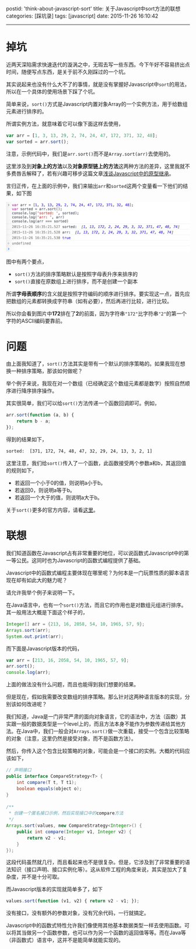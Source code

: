postid: 'think-about-javascript-sort'
title: 关于Javascript中sort方法的联想
categories: [踩坑录]
tags: [javascript]
date: 2015-11-26 16:10:42

---

# 掉坑

近两天深陷需求快速迭代的漩涡之中，无瑕去写一些东西。今下午好不容易挤出点时间，随便写点东西，是关于前不久刚踩过的一个坑。

其实说起来也没有什么大不了的事情，就是没有掌握好Javascript中`sort`的用法，所以在一个具体的使用场景下踩了个坑。

简单来说，`sort()`方式是Javascript内置对象Array的一个实例方法，用于给数组元素进行排序的。

所谓实例方法，就意味着它可以像下面这样去使用，

```javascript
var arr = [1, 3, 13, 29, 2, 74, 24, 47, 172, 371, 32, 48];
var sorted = arr.sort();
```

注意，示例代码中，我们是`arr.sort()`而不是`Array.sort(arr)`去使用的。

这里涉及到**对象上的方法**以及**对象原型链上的方法**这两种方法的差异，这里我就不多费唇舌解释了，若有兴趣可移步这篇文章[浅谈Javascript中的原型继承](http://gejiawen.github.io/2014/10/16/prototype-inherit-in-javascript/)。

言归正传，在上面的示例中，我们来输出`arr`和`sorted`这两个变量看一下他们的结果，如下图

![](/res/think-about-javascript-sort/001.png)

图中有两个要点，

- `sort()`方法的排序策略默认是按照字母表升序来排序的
- `sort()`直接在原数组上进行排序，而不是创建一个副本


所谓**字母表顺序**的含义就是按照字符编码的顺序进行排序。要实现这一点，首先应把数组的元素都转换成字符串（如有必要），然后再进行比较，进行比较。

所以你会看到图片中**172**排在了**2**的前面，因为字符串`"172"`比字符串`"2"`的第一个字符的ASCII编码要靠前。

# 问题

由上面我知道了，`sort()`方法其实是带有一个默认的排序策略的。如果我现在想换一种排序策略，那该如何做呢？

举个例子来说，我现在对一个数组（已经确定这个数组元素都是数字）按照自然顺序进行降序排序操作。

其实很简单，我们可以给`sort()`方法传递一个函数回调即可。例如，

```javascript
arr.sort(function (a, b) {
    return b - a;
});
```

得到的结果如下，

```bash
sorted:  [371, 172, 74, 48, 47, 32, 29, 24, 13, 3, 2, 1]
```

这里注意，我们给`sort()`传入了一个函数，此函数接受两个参数a和b，其返回值的规则如下，

- 若返回一个小于0的值，则说明a小于b。
- 若返回0，则说明a等于b。
- 若返回一个大于的值，则说明a大于b。


关于`sort()`更多的官方内容，请看[这里](https://developer.mozilla.org/en-US/docs/Web/JavaScript/Reference/Global_Objects/Array/sort)。

# 联想

我们知道函数在Javascript占有非常重要的地位，可以说函数式Javascript中的第一等公民。这同时也为Javascript的函数式编程提供了基础。

Javascript中的函数式编程主要体现在哪里呢？为何本是一门玩票性质的脚本语言现在却有如此大的魅力呢？

请允许我举个例子来说明一下。

在Java语言中，也有一个`sort()`方法，而且它的作用也是对数组元组进行排序。其一般用法大概是下面这个样子的，

```java
Integer[] arr = {213, 16, 2058, 54, 10, 1965, 57, 9};
Arrays.sort(arr);
System.out.print(arr);
```

而下面是Javascript版本的代码，

```javascript
var arr = [213, 16, 2058, 54, 10, 1965, 57, 9];
arr.sort();
console.log(arr);
```

上面的做法没有什么问题，而且也能得到我们想要的结果。

但是现在，假如我需要改变数组的排序策略。那么针对这两种语言版本的实现，分别该如何改进呢？

我们知道，Java是一门非常严肃的面向对象语言，它的语法中，方法（函数）其实跟一般的数据类型是一个level上的，而且方法本身不能作为参数传递给其他方法。在Java中，我们一般会对`Arrays.sort()`做一次重载，接受一个包含比较策略的对象（注意，这里仍然是接受对象，而不是函数方法）。

然后，你传入这个包含比较策略的对象，可能会是一个接口的实例。大概的代码应该如下，

```java
// 声明接口
public interface CompareStrategy<T> {
    int compare(T t, T t1);
    boolean equals(object o);
}

/**
 * 创建一个匿名接口示例，然后实现接口中的compare方法
 */
Arrays.sort(values, new CompareStrategy<Integer>() {
    public int compare(Integer v1, Integer v2) {
        return v2 - v1;
    }
});
```

这段代码虽然就几行，而且看起来也不是很复杂。但是，它涉及到了非常重要的语法知识（接口声明、接口实例化等）。这从软件工程的角度来说，其实是加大了复杂度，并不是十分可取。

而Javascript版本的实现就简单多了，如下

```javascript
values.sort(function (v1, v2) { return v2 - v1; });
```

没有接口，没有额外的参数对象，没有冗余代码，一行就搞定。


Javascript中的函数式特性允许我们像使用其他基本数据类型一样去使用函数。可以将其当做另一个函数参数，也可以作为另一个函数的返回值等等。而在Java等（非函数式）语言中，这并不是能简单就能实现的。














